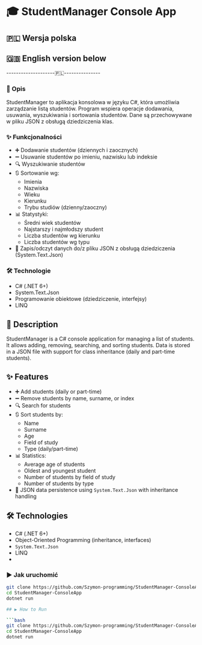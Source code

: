 # 🎓 StudentManager Console App

## 🇵🇱 Wersja polska
## 🇬🇧 English version below 

--------------------🇵🇱---------------

### 📌 Opis

StudentManager to aplikacja konsolowa w języku C#, która umożliwia zarządzanie listą studentów. Program wspiera operacje dodawania, usuwania, wyszukiwania i sortowania studentów. Dane są przechowywane w pliku JSON z obsługą dziedziczenia klas.

### ✨ Funkcjonalności

- ➕ Dodawanie studentów (dziennych i zaocznych)
- ➖ Usuwanie studentów po imieniu, nazwisku lub indeksie
- 🔍 Wyszukiwanie studentów
- 🔃 Sortowanie wg:
  - Imienia
  - Nazwiska
  - Wieku
  - Kierunku
  - Trybu studiów (dzienny/zaoczny)
- 📊 Statystyki:
  - Średni wiek studentów
  - Najstarszy i najmłodszy student
  - Liczba studentów wg kierunku
  - Liczba studentów wg typu
- 💾 Zapis/odczyt danych do/z pliku JSON z obsługą dziedziczenia (System.Text.Json)

### 🛠️ Technologie

- C# (.NET 6+)
- System.Text.Json
- Programowanie obiektowe (dziedziczenie, interfejsy)
- LINQ

## 📌 Description

StudentManager is a C# console application for managing a list of students. It allows adding, removing, searching, and sorting students. Data is stored in a JSON file with support for class inheritance (daily and part-time students).

## ✨ Features

- ➕ Add students (daily or part-time)
- ➖ Remove students by name, surname, or index
- 🔍 Search for students
- 🔃 Sort students by:
  - Name
  - Surname
  - Age
  - Field of study
  - Type (daily/part-time)
- 📊 Statistics:
  - Average age of students
  - Oldest and youngest student
  - Number of students by field of study
  - Number of students by type
- 💾 JSON data persistence using `System.Text.Json` with inheritance handling

## 🛠️ Technologies

- C# (.NET 6+)
- Object-Oriented Programming (inheritance, interfaces)
- `System.Text.Json`
- LINQ
- 
### ▶️ Jak uruchomić

```bash
git clone https://github.com/Szymon-programming/StudentManager-ConsoleApp.git
cd StudentManager-ConsoleApp
dotnet run

## ▶️ How to Run

```bash
git clone https://github.com/Szymon-programming/StudentManager-ConsoleApp.git
cd StudentManager-ConsoleApp
dotnet run
